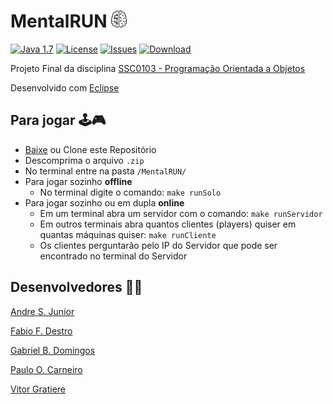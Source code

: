# MentalRUN <img src="/MentalRUN/imagens/mental.png" width="25px"/>

[![Java 1.7](https://img.shields.io/badge/Java-1.7-red.svg)](https://java.com)
[![License](https://img.shields.io/badge/license-MIT-blue.svg)](https://github.com/PauloCarneiro99/POO-project/blob/master/LICENSE)
[![Issues](https://img.shields.io/badge/issues-1-yellow.svg)](https://github.com/PauloCarneiro99/POO-project/issues)
[![Download](https://img.shields.io/badge/download-%20857%20KB-brightgreen.svg)](https://github.com/PauloCarneiro99/POO-project/archive/master.zip)

Projeto Final da disciplina [SSC0103 - Programação Orientada a Objetos](https://uspdigital.usp.br/jupiterweb/obterDisciplina?sgldis=SSC0103)

Desenvolvido com [Eclipse](https://www.eclipse.org/)

## Para jogar 🕹️🎮

* [Baixe](https://github.com/PauloCarneiro99/POO-project/archive/master.zip) ou Clone este Repositório
* Descomprima o arquivo `.zip`
* No terminal entre na pasta `/MentalRUN/`
* Para jogar sozinho **offline**
    * No terminal digite o comando: `make runSolo`
* Para jogar sozinho ou em dupla **online**
    * Em um terminal abra um servidor com o comando: `make runServidor`
    * Em outros terminais abra quantos clientes (players) quiser em quantas máquinas quiser: `make runCliente`
    * Os clientes perguntarão pelo IP do Servidor que pode ser encontrado no terminal do Servidor

## Desenvolvedores 👨‍💻

[Andre S. Junior](https://github.com/andrestorino)

[Fabio F. Destro](https://github.com/FbFDestro)

[Gabriel B. Domingos](https://github.com/bielbaltazar)

[Paulo O. Carneiro](https://github.com/PauloCarneiro99)

[Vitor Gratiere](https://vitorgt.github.io)
